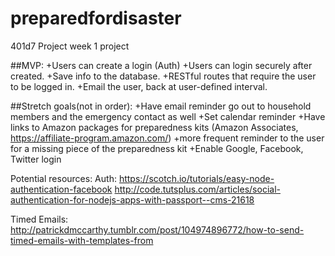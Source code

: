 # preparedfordisaster
401d7 Project week 1 project

##MVP:
+Users can create a login (Auth)
+Users can login securely after created.
+Save info to the database.
+RESTful routes that require the user to be logged in.
+Email the user, back at user-defined interval.

##Stretch goals(not in order):
+Have email reminder go out to household members and the emergency contact as well
+Set calendar reminder
+Have links to Amazon packages for preparedness kits (Amazon Associates, https://affiliate-program.amazon.com/)
+more frequent reminder to the user for a missing piece of the preparedness kit
+Enable Google, Facebook, Twitter login


Potential resources:
Auth:
https://scotch.io/tutorials/easy-node-authentication-facebook
http://code.tutsplus.com/articles/social-authentication-for-nodejs-apps-with-passport--cms-21618

Timed Emails:
http://patrickdmccarthy.tumblr.com/post/104974896772/how-to-send-timed-emails-with-templates-from

